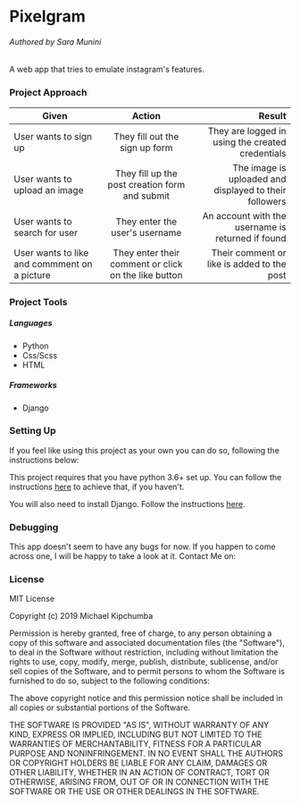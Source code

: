 # Pixelgram

###### Authored by Sara Munini

A web app that tries to emulate instagram's features.


### Project Approach
   
| Given       | Action       | Result  |
| ------------- |:-------------:| -----:|
| User wants to sign up | They fill out the sign up form | They are logged in using the created credentials |
| User wants to upload an image | They fill up the post creation form and submit | The image is uploaded and displayed to their followers  |
| User wants to search for user | They enter the user's username | An account with the username is returned if found |
| User wants to like and commment on a picture | They enter their comment or click on the like button | Their comment or like is added to the post |

### Project Tools

##### Languages

- Python
- Css/Scss
- HTML

##### Frameworks

- Django

### Setting Up

If you feel like using this project as your own you can do so, following the instructions below:

  

This project requires that you have python 3.6+ set up. You can follow the instructions [here](realpython.com/installing-python/) to achieve that, if you haven't.

You will also need to install Django. Follow the instructions [here](https://www.djangoproject.com/start/).

### Debugging

This app doesn't seem to have any bugs for now. If you happen to come across one, I will be happy to take a look at it. Contact Me on:


### License 

MIT License

Copyright (c) 2019 Michael Kipchumba

Permission is hereby granted, free of charge, to any person obtaining a copy
of this software and associated documentation files (the "Software"), to deal
in the Software without restriction, including without limitation the rights
to use, copy, modify, merge, publish, distribute, sublicense, and/or sell
copies of the Software, and to permit persons to whom the Software is
furnished to do so, subject to the following conditions:

The above copyright notice and this permission notice shall be included in all
copies or substantial portions of the Software.

THE SOFTWARE IS PROVIDED "AS IS", WITHOUT WARRANTY OF ANY KIND, EXPRESS OR
IMPLIED, INCLUDING BUT NOT LIMITED TO THE WARRANTIES OF MERCHANTABILITY,
FITNESS FOR A PARTICULAR PURPOSE AND NONINFRINGEMENT. IN NO EVENT SHALL THE
AUTHORS OR COPYRIGHT HOLDERS BE LIABLE FOR ANY CLAIM, DAMAGES OR OTHER
LIABILITY, WHETHER IN AN ACTION OF CONTRACT, TORT OR OTHERWISE, ARISING FROM,
OUT OF OR IN CONNECTION WITH THE SOFTWARE OR THE USE OR OTHER DEALINGS IN THE
SOFTWARE.